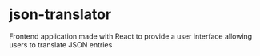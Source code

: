 # json-translator
Frontend application made with React to provide a user interface allowing users to translate JSON entries

